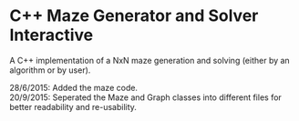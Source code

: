 # C++ Maze Generator and Solver Interactive

A C++ implementation of a NxN maze generation and solving (either by an algorithm or by user).
  
28/6/2015: Added the maze code.  
20/9/2015: Seperated the Maze and Graph classes into different files for better readability and re-usability.  

